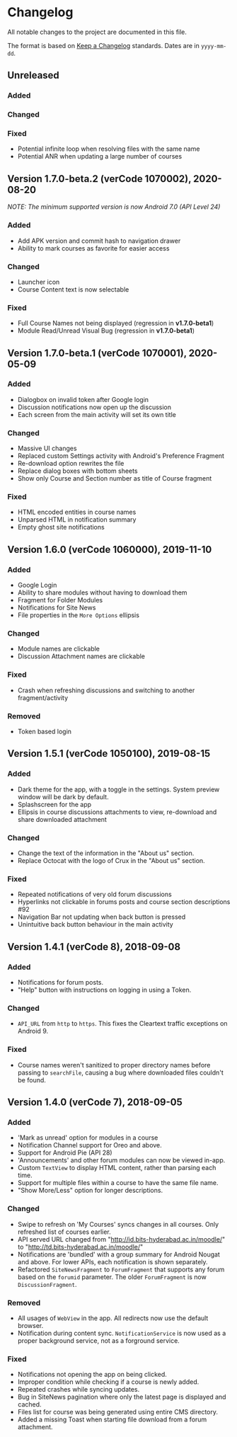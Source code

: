# Changelog

All notable changes to the project are documented in this file.

The format is based on [Keep a Changelog](https://keepachangelog.com/en/1.0.0/) standards.
Dates are in `yyyy-mm-dd`.

## Unreleased
### Added

### Changed

### Fixed
* Potential infinite loop when resolving files with the same name
* Potential ANR when updating a large number of courses

## Version 1.7.0-beta.2 (verCode 1070002), 2020-08-20

*NOTE: The minimum supported version is now Android 7.0 (API Level 24)*

### Added
* Add APK version and commit hash to navigation drawer
* Ability to mark courses as favorite for easier access

### Changed
* Launcher icon
* Course Content text is now selectable 

### Fixed
* Full Course Names not being displayed (regression in **v1.7.0-beta1**)
* Module Read/Unread Visual Bug (regression in **v1.7.0-beta1**)

## Version 1.7.0-beta.1 (verCode 1070001), 2020-05-09
### Added
* Dialogbox on invalid token after Google login
* Discussion notifications now open up the discussion
* Each screen from the main activity will set its own title

### Changed
* Massive UI changes
* Replaced custom Settings activity with Android's Preference Fragment
* Re-download option rewrites the file
* Replace dialog boxes with bottom sheets
* Show only Course and Section number as title of Course fragment

### Fixed
* HTML encoded entities in course names
* Unparsed HTML in notification summary
* Empty ghost site notifications

## Version 1.6.0 (verCode 1060000), 2019-11-10
### Added
* Google Login
* Ability to share modules without having to download them
* Fragment for Folder Modules
* Notifications for Site News
* File properties in the `More Options` ellipsis

### Changed
* Module names are clickable
* Discussion Attachment names are clickable

### Fixed
* Crash when refreshing discussions and switching to another fragment/activity

### Removed
* Token based login

## Version 1.5.1 (verCode 1050100), 2019-08-15
### Added
* Dark theme for the app, with a toggle in the settings. System preview window will be dark by default.
* Splashscreen for the app
* Ellipsis in course discussions attachments to view, re-download and share downloaded attachment

### Changed
* Change the text of the information in the "About us" section.
* Replace Octocat with the logo of Crux in the "About us" section.

### Fixed
* Repeated notifications of very old forum discussions
* Hyperlinks not clickable in forums posts and course section descriptions #92
* Navigation Bar not updating when back button is pressed
* Unintuitive back button behaviour in the main activity

## Version 1.4.1 (verCode 8), 2018-09-08
### Added
* Notifications for forum posts.
* "Help" button with instructions on logging in using a Token.

### Changed
* `API_URL` from `http` to `https`. This fixes the Cleartext traffic exceptions on Android 9.

### Fixed
* Course names weren't sanitized to proper directory names before passing to `searchFile`, causing a bug where downloaded files couldn't be found.

## Version 1.4.0 (verCode 7), 2018-09-05
### Added
* 'Mark as unread' option for modules in a course
* Notification Channel support for Oreo and above.
* Support for Android Pie (API 28)
* 'Announcements' and other forum modules can now be viewed in-app.
* Custom `TextView` to display HTML content, rather than parsing each time.
* Support for multiple files within a course to have the same file name.
* "Show More/Less" option for longer descriptions.

### Changed
* Swipe to refresh on 'My Courses' syncs changes in all courses. Only refreshed list of courses earlier.
* API served URL changed from "http://id.bits-hyderabad.ac.in/moodle/" to "http://td.bits-hyderabad.ac.in/moodle/"
* Notifications are 'bundled' with a group summary for Android Nougat and above. For lower APIs, each notification is shown separately.
* Refactored `SiteNewsFragment` to `ForumFragment` that supports any forum based on the `forumid` parameter. The older `ForumFragment` is now `DiscussionFragment`.

### Removed
* All usages of `WebView` in the app. All redirects now use the default browser.
* Notification during content sync. `NotificationService` is now used as a proper background service, not as a forground service.

### Fixed
* Notifications not opening the app on being clicked.
* Improper condition while checking if a course is newly added.
* Repeated crashes while syncing updates.
* Bug in SiteNews pagination where only the latest page is displayed and cached.
* Files list for course was being generated using entire CMS directory.
* Added a missing Toast when starting file download from a forum attachment.
